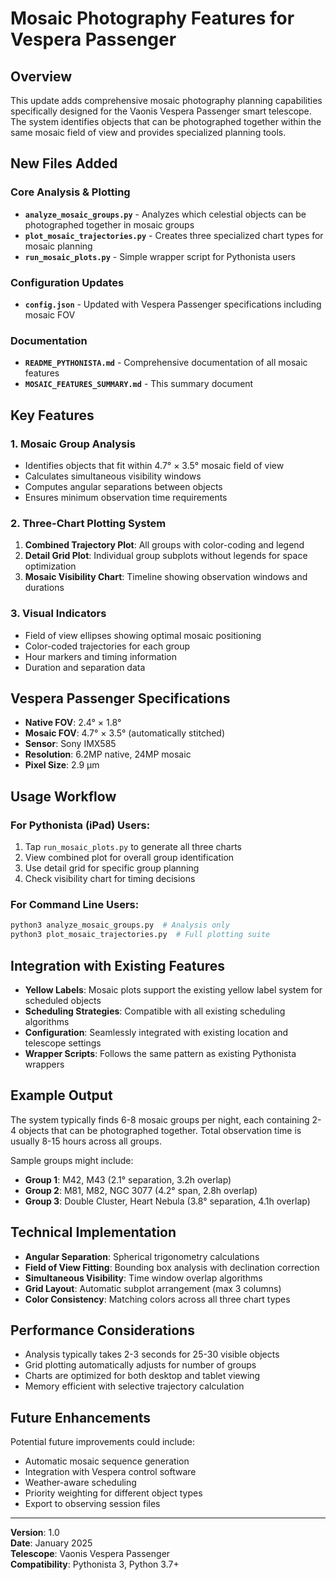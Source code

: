 # Mosaic Photography Features for Vespera Passenger

## Overview
This update adds comprehensive mosaic photography planning capabilities specifically designed for the Vaonis Vespera Passenger smart telescope. The system identifies objects that can be photographed together within the same mosaic field of view and provides specialized planning tools.

## New Files Added

### Core Analysis & Plotting
- **`analyze_mosaic_groups.py`** - Analyzes which celestial objects can be photographed together in mosaic groups
- **`plot_mosaic_trajectories.py`** - Creates three specialized chart types for mosaic planning
- **`run_mosaic_plots.py`** - Simple wrapper script for Pythonista users

### Configuration Updates
- **`config.json`** - Updated with Vespera Passenger specifications including mosaic FOV

### Documentation
- **`README_PYTHONISTA.md`** - Comprehensive documentation of all mosaic features
- **`MOSAIC_FEATURES_SUMMARY.md`** - This summary document

## Key Features

### 1. Mosaic Group Analysis
- Identifies objects that fit within 4.7° × 3.5° mosaic field of view
- Calculates simultaneous visibility windows
- Computes angular separations between objects
- Ensures minimum observation time requirements

### 2. Three-Chart Plotting System
1. **Combined Trajectory Plot**: All groups with color-coding and legend
2. **Detail Grid Plot**: Individual group subplots without legends for space optimization
3. **Mosaic Visibility Chart**: Timeline showing observation windows and durations

### 3. Visual Indicators
- Field of view ellipses showing optimal mosaic positioning
- Color-coded trajectories for each group
- Hour markers and timing information
- Duration and separation data

## Vespera Passenger Specifications

- **Native FOV**: 2.4° × 1.8°
- **Mosaic FOV**: 4.7° × 3.5° (automatically stitched)
- **Sensor**: Sony IMX585
- **Resolution**: 6.2MP native, 24MP mosaic
- **Pixel Size**: 2.9 µm

## Usage Workflow

### For Pythonista (iPad) Users:
1. Tap `run_mosaic_plots.py` to generate all three charts
2. View combined plot for overall group identification
3. Use detail grid for specific group planning
4. Check visibility chart for timing decisions

### For Command Line Users:
```bash
python3 analyze_mosaic_groups.py  # Analysis only
python3 plot_mosaic_trajectories.py  # Full plotting suite
```

## Integration with Existing Features

- **Yellow Labels**: Mosaic plots support the existing yellow label system for scheduled objects
- **Scheduling Strategies**: Compatible with all existing scheduling algorithms
- **Configuration**: Seamlessly integrated with existing location and telescope settings
- **Wrapper Scripts**: Follows the same pattern as existing Pythonista wrappers

## Example Output

The system typically finds 6-8 mosaic groups per night, each containing 2-4 objects that can be photographed together. Total observation time is usually 8-15 hours across all groups.

Sample groups might include:
- **Group 1**: M42, M43 (2.1° separation, 3.2h overlap)
- **Group 2**: M81, M82, NGC 3077 (4.2° span, 2.8h overlap)
- **Group 3**: Double Cluster, Heart Nebula (3.8° separation, 4.1h overlap)

## Technical Implementation

- **Angular Separation**: Spherical trigonometry calculations
- **Field of View Fitting**: Bounding box analysis with declination correction
- **Simultaneous Visibility**: Time window overlap algorithms
- **Grid Layout**: Automatic subplot arrangement (max 3 columns)
- **Color Consistency**: Matching colors across all three chart types

## Performance Considerations

- Analysis typically takes 2-3 seconds for 25-30 visible objects
- Grid plotting automatically adjusts for number of groups
- Charts are optimized for both desktop and tablet viewing
- Memory efficient with selective trajectory calculation

## Future Enhancements

Potential future improvements could include:
- Automatic mosaic sequence generation
- Integration with Vespera control software
- Weather-aware scheduling
- Priority weighting for different object types
- Export to observing session files

---

**Version**: 1.0  
**Date**: January 2025  
**Telescope**: Vaonis Vespera Passenger  
**Compatibility**: Pythonista 3, Python 3.7+ 